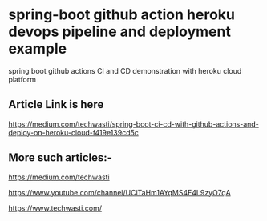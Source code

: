 # spring-boot github action heroku devops pipeline and deployment example
spring boot github actions CI and CD demonstration with heroku cloud platform

## Article Link is here 

https://medium.com/techwasti/spring-boot-ci-cd-with-github-actions-and-deploy-on-heroku-cloud-f419e139cd5c

## More such articles:-

https://medium.com/techwasti


https://www.youtube.com/channel/UCiTaHm1AYqMS4F4L9zyO7qA

https://www.techwasti.com/

